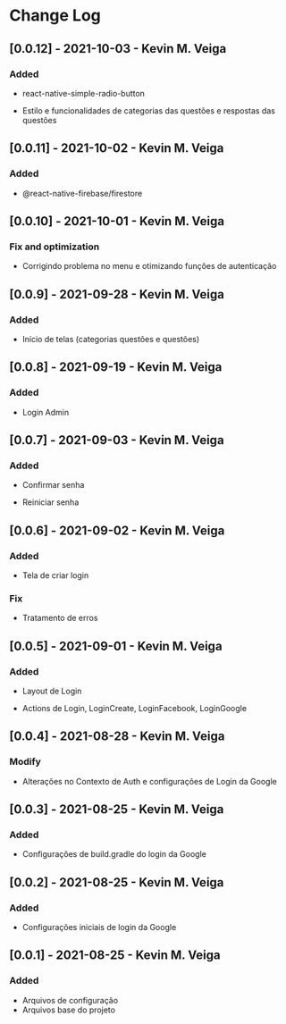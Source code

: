 # Change Log

## [0.0.12] - 2021-10-03 - Kevin M. Veiga

### Added

-   react-native-simple-radio-button

-   Estilo e funcionalidades de categorias das questões e respostas das questões

## [0.0.11] - 2021-10-02 - Kevin M. Veiga

### Added

-   @react-native-firebase/firestore

## [0.0.10] - 2021-10-01 - Kevin M. Veiga

### Fix and optimization

-   Corrigindo problema no menu e otimizando funções de autenticação

## [0.0.9] - 2021-09-28 - Kevin M. Veiga

### Added

-   Início de telas (categorias questões e questões)

## [0.0.8] - 2021-09-19 - Kevin M. Veiga

### Added

-   Login Admin

## [0.0.7] - 2021-09-03 - Kevin M. Veiga

### Added

-   Confirmar senha

-   Reiniciar senha

## [0.0.6] - 2021-09-02 - Kevin M. Veiga

### Added

-   Tela de criar login

### Fix

-   Tratamento de erros

## [0.0.5] - 2021-09-01 - Kevin M. Veiga

### Added

-   Layout de Login

-   Actions de Login, LoginCreate, LoginFacebook, LoginGoogle

## [0.0.4] - 2021-08-28 - Kevin M. Veiga

### Modify

-   Alterações no Contexto de Auth e configurações de Login da Google

## [0.0.3] - 2021-08-25 - Kevin M. Veiga

### Added

-   Configurações de build.gradle do login da Google

## [0.0.2] - 2021-08-25 - Kevin M. Veiga

### Added

-   Configurações iniciais de login da Google

## [0.0.1] - 2021-08-25 - Kevin M. Veiga

### Added

-   Arquivos de configuração
-   Arquivos base do projeto

